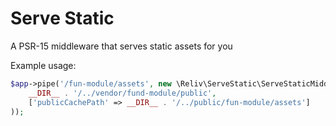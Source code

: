 # Serve Static
A PSR-15 middleware that serves static assets for you

Example usage:
```php
$app->pipe('/fun-module/assets', new \Reliv\ServeStatic\ServeStaticMiddleware(
    __DIR__ . '/../vendor/fund-module/public',
    ['publicCachePath' => __DIR__ . '/../public/fun-module/assets']
));
```
